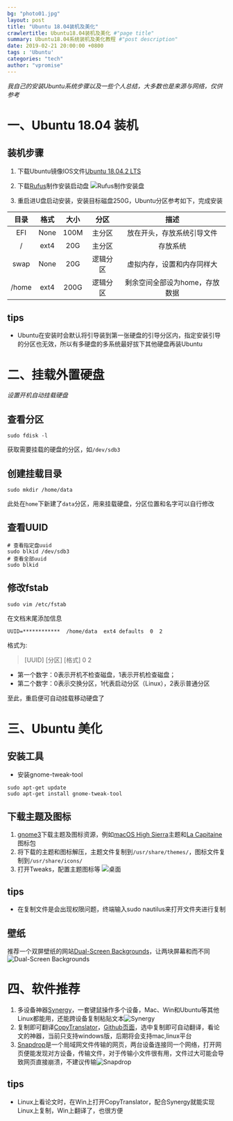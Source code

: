 ```yaml
---
bg: "photo01.jpg"
layout: post
title: "Ubuntu 18.04装机及美化"
crawlertitle: Ubuntu18.04装机及美化 #"page title"
summary: Ubuntu18.04系统装机及美化教程 #"post description"
date: 2019-02-21 20:00:00 +0800
tags : 'Ubuntu'
categories: "tech"
author: "vpromise"
---
```




*我自己的安装Ubuntu系统步骤以及一些个人总结，大多数也是来源与网络，仅供参考*

# 一、Ubuntu 18.04 装机

## 装机步骤
1. 下载Ubuntu镜像IOS文件[Ubuntu 18.04.2 LTS](https://www.ubuntu.com/download/desktop)
2. 下载[Rufus](https://rufus.ie/)制作安装启动盘
![Rufus制作安装盘](http://upload-images.jianshu.io/upload_images/4018124-cb2fd6701b00b13e.png?imageMogr2/auto-orient/strip%7CimageView2/2/w/1240)

3. 重启进U盘启动安装，安装目标磁盘250G，Ubuntu分区参考如下，完成安装

| 目录   | 格式 | 大小  |   分区   |          描述        |
| :---: | :--: | :--: | :-----: | :-----------------: |
|  EFI  | None | 100M |  主分区  |   放在开头，存放系统引导文件  |
|   /   | ext4 | 20G  |  主分区  |          存放系统          |
| swap  | None | 20G  | 逻辑分区 |   虚拟内存，设置和内存同样大  |
| /home | ext4 | 200G | 逻辑分区 | 剩余空间全部设为home，存放数据 |

## tips
* Ubuntu在安装时会默认将引导装到第一张硬盘的引导分区内，指定安装引导的分区也无效，所以有多硬盘的多系统最好拔下其他硬盘再装Ubuntu

# 二、挂载外置硬盘
*设置开机自动挂载硬盘*
## 查看分区
```
sudo fdisk -l  
```
获取需要挂载的硬盘的分区，如`/dev/sdb3`

## 创建挂载目录
```
sudo mkdir /home/data
```
此处在`home`下新建了`data`分区，用来挂载硬盘，分区位置和名字可以自行修改
## 查看UUID
```
# 查看指定盘uuid
sudo blkid /dev/sdb3
# 查看全部uuid
sudo blkid 
```
## 修改fstab
```
sudo vim /etc/fstab
```
在文档末尾添加信息
```
UUID=************  /home/data  ext4 defaults  0  2
```
格式为:
> [UUID] [分区]  [格式]  0  2

- 第一个数字：0表示开机不检查磁盘，1表示开机检查磁盘； 
- 第二个数字：0表示交换分区，1代表启动分区（Linux），2表示普通分区 

至此，重启便可自动挂载移动硬盘了

# 三、Ubuntu 美化
## 安装工具
* 安装gnome-tweak-tool
```
sudo apt-get update
sudo apt-get install gnome-tweak-tool
```
## 下载主题及图标
1. [gnome3](https://www.gnome-look.org/)下载主题及图标资源，例如[macOS High Sierra](https://www.gnome-look.org/s/Gnome/p/1013714/)主题和[La Capitaine](https://www.gnome-look.org/p/1148695/)图标包
2. 将下载的主题和图标解压，主题文件复制到`/usr/share/themes/`，图标文件复制到`/usr/share/icons/`
3. 打开Tweaks，配置主题图标等
![桌面](https://upload-images.jianshu.io/upload_images/4018124-9a8401f2af26a0a0.png?imageMogr2/auto-orient/strip%7CimageView2/2/w/1240)
## tips
* 在复制文件是会出现权限问题，终端输入sudo nautilus来打开文件夹进行复制
## 壁纸
推荐一个双屏壁纸的网站[Dual-Screen Backgrounds](https://www.twelvesouth.com/wallpaper)，让两块屏幕和而不同
![Dual-Screen Backgrounds](https://upload-images.jianshu.io/upload_images/4018124-9cd6855fc10bbd00.png?imageMogr2/auto-orient/strip%7CimageView2/2/w/1240)
# 四、软件推荐
1. 多设备神器[Synergy](https://symless.com/synergy)，一套键鼠操作多个设备，Mac、Win和Ubuntu等其他Linux都能用，还能跨设备复制粘贴文本![Synergy](http://upload-images.jianshu.io/upload_images/4018124-c4c16f117f3f50b8.png?imageMogr2/auto-orient/strip%7CimageView2/2/w/1240)
2. 复制即可翻译[CopyTranslator](https://hypercube.top/copytranslator/#features)，[Github页面](https://github.com/CopyTranslator/CopyTranslator/releases)，选中复制即可自动翻译，看论文的神器，当前只支持windows版，后期将会支持mac,linux平台
3. [Snapdrop](https://snapdrop.net/#)是一个局域网文件传输的网页，两台设备连接同一个网络，打开网页便能发现对方设备，传输文件，对于传输小文件很有用，文件过大可能会导致网页直接崩溃，不建议传输![Snapdrop](https://upload-images.jianshu.io/upload_images/4018124-67b57a37880c50da.PNG?imageMogr2/auto-orient/strip%7CimageView2/2/w/1240)

## tips
 * Linux上看论文时，在Win上打开CopyTranslator，配合Synergy就能实现Linux上复制，Win上翻译了，也很方便
